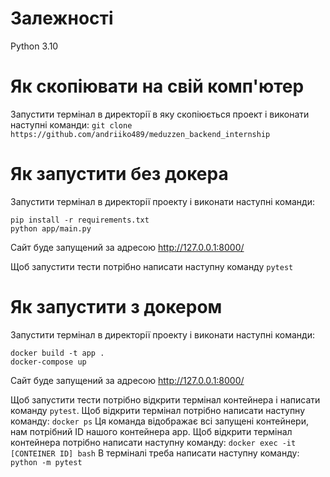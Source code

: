 # Залежності
Python 3.10
# Як скопіювати на свій комп'ютер
Запустити термінал в директорії в яку скопіюється проект і виконати наступні команди:
`git clone https://github.com/andriiko489/meduzzen_backend_internship`
# Як запустити без докера
Запустити термінал в директорії проекту і виконати наступні команди:
```
pip install -r requirements.txt
python app/main.py
```
Сайт буде запущений за адресою http://127.0.0.1:8000/

Щоб запустити тести потрібно написати наступну команду
`pytest`
# Як запустити з докером
Запустити термінал в директорії проекту і виконати наступні команди:
```
docker build -t app .
docker-compose up
```
Сайт буде запущений за адресою http://127.0.0.1:8000/
 
Щоб запустити тести потрібно відкрити термінал контейнера і написати команду `pytest`.
Щоб відкрити термінал потрібно написати наступну команду:
`docker ps`
Ця команда відображає всі запущені контейнери, нам потрібний ID нашого контейнера app.
Щоб відкрити термінал контейнера потрібно написати наступну команду:
`docker exec -it [CONTEINER ID] bash`
В терміналі треба написати наступну команду:
`python -m pytest`